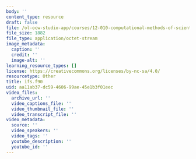 ```yaml
---
body: ''
content_type: resource
draft: false
file: /ol-ocw-studio-app/courses/12-010-computational-methods-of-scientific-programming-fall-2024/ifs.f90
file_size: 1882
file_type: application/octet-stream
image_metadata:
  caption: ''
  credit: ''
  image-alt: ''
learning_resource_types: []
license: https://creativecommons.org/licenses/by-nc-sa/4.0/
resourcetype: Other
title: ifs.f90
uid: aa11ab37-dc59-4606-99ae-45e1b3f01eec
video_files:
  archive_url: ''
  video_captions_file: ''
  video_thumbnail_file: ''
  video_transcript_file: ''
video_metadata:
  source: ''
  video_speakers: ''
  video_tags: ''
  youtube_description: ''
  youtube_id: ''
---
```

